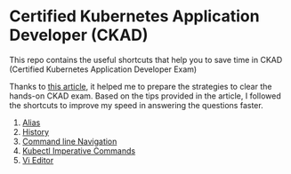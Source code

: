 # Certified Kubernetes Application Developer (CKAD)
This repo contains the useful shortcuts that help you to save time in CKAD (Certified Kubernetes Application Developer Exam)

Thanks to [this article](https://www.redhat.com/sysadmin/shortcuts-command-line-navigation), it helped me to prepare the strategies to clear the hands-on CKAD exam. Based on the tips provided in the article, I followed the shortcuts to improve my speed in answering the questions faster.

1. [Alias](alias.md)
2. [History](bash_history.md)
3. [Command line Navigation](Linux_CLI_Navigation.md) 
4. [Kubectl Imperative Commands](kubectl_imperative_commands.md)
5. [Vi Editor](vim_editor.md)